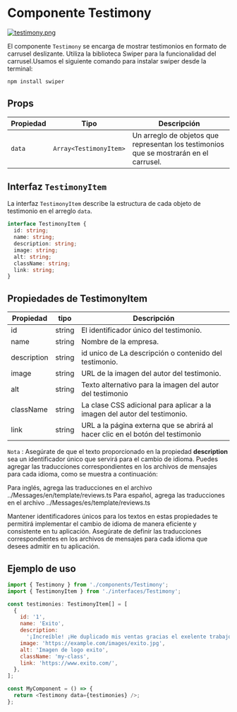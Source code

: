 # Componente Testimony

[![testimony.png](https://i.postimg.cc/tJK2FBf0/testimony.png)](https://postimg.cc/BPCT0B4N)

El componente `Testimony` se encarga de mostrar testimonios en formato de carrusel deslizante. Utiliza la biblioteca Swiper para la funcionalidad del carrusel.Usamos el
siguiente comando para instalar swiper desde la terminal:

```js
npm install swiper
```

## Props

| Propiedad | Tipo                   | Descripción                                                                            |
| --------- | ---------------------- | -------------------------------------------------------------------------------------- |
| `data`    | `Array<TestimonyItem>` | Un arreglo de objetos que representan los testimonios que se mostrarán en el carrusel. |

## Interfaz `TestimonyItem`

La interfaz `TestimonyItem` describe la estructura de cada objeto de testimonio en el arreglo `data`.

```typescript
interface TestimonyItem {
  id: string;
  name: string;
  description: string;
  image: string;
  alt: string;
  className: string;
  link: string;
}
```

## Propiedades de TestimonyItem

| Propiedad   | tipo   | Descripción                                                                    |
| ----------- | ------ | ------------------------------------------------------------------------------ |
| id          | string | El identificador único del testimonio.                                         |
| name        | string | Nombre de la empresa.                                                          |
| description | string | id unico de La descripción o contenido del testimonio.                         |
| image       | string | URL de la imagen del autor del testimonio.                                     |
| alt         | string | Texto alternativo para la imagen del autor del testimonio                      |
| className   | string | La clase CSS adicional para aplicar a la imagen del autor del testimonio.      |
| link        | string | URL a la página externa que se abrirá al hacer clic en el botón del testimonio |

`Nota` : Asegúrate de que el texto proporcionado en la propiedad **description** sea un identificador único que servirá para el cambio de idioma. Puedes agregar las traducciones correspondientes en los archivos de mensajes para cada idioma, como se muestra a continuación:

Para inglés, agrega las traducciones en el archivo ../Messages/en/template/reviews.ts
Para español, agrega las traducciones en el archivo ../Messages/es/template/reviews.ts

Mantener identificadores únicos para los textos en estas propiedades te permitirá implementar el cambio de idioma de manera eficiente y consistente en tu aplicación. Asegúrate de definir las traducciones correspondientes en los archivos de mensajes para cada idioma que desees admitir en tu aplicación.

## Ejemplo de uso

```js
import { Testimony } from './components/Testimony';
import { TestimonyItem } from './interfaces/Testimony';

const testimonies: TestimonyItem[] = [
  {
    id: '1',
    name: 'Exito',
    description:
      '¡Increíble! ¡He duplicado mis ventas gracias el exelente trabajo de itglobers!',
    image: 'https://example.com/images/exito.jpg',
    alt: 'Imagen de logo exito',
    className: 'my-class',
    link: 'https://www.exito.com/',
  },
];

const MyComponent = () => {
  return <Testimony data={testimonies} />;
};
```
